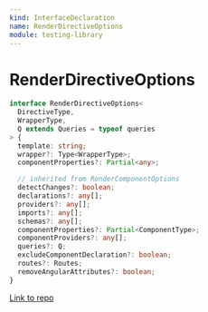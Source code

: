 ```yaml
---
kind: InterfaceDeclaration
name: RenderDirectiveOptions
module: testing-library
---
```


# RenderDirectiveOptions

```ts
interface RenderDirectiveOptions<
  DirectiveType,
  WrapperType,
  Q extends Queries = typeof queries
> {
  template: string;
  wrapper?: Type<WrapperType>;
  componentProperties?: Partial<any>;

  // inherited from RenderComponentOptions
  detectChanges?: boolean;
  declarations?: any[];
  providers?: any[];
  imports?: any[];
  schemas?: any[];
  componentProperties?: Partial<ComponentType>;
  componentProviders?: any[];
  queries?: Q;
  excludeComponentDeclaration?: boolean;
  routes?: Routes;
  removeAngularAttributes?: boolean;
}
```

[Link to repo](https://github.com/testing-library/angular-testing-library/blob/master/projects/testing-library/src/lib/models.ts#L253-L282)
